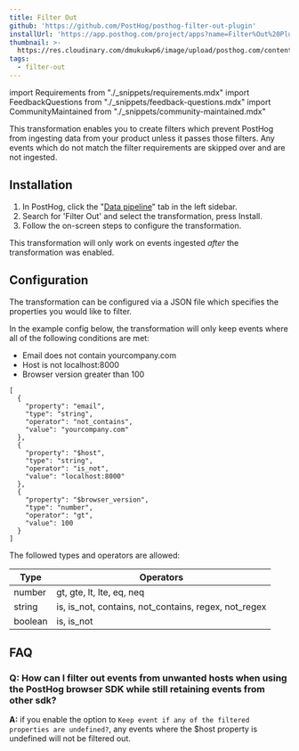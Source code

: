 ```yaml
---
title: Filter Out
github: 'https://github.com/PostHog/posthog-filter-out-plugin'
installUrl: 'https://app.posthog.com/project/apps?name=Filter%Out%20Plugin'
thumbnail: >-
  https://res.cloudinary.com/dmukukwp6/image/upload/posthog.com/contents/cdp/thumbnails/filter-out.png
tags:
  - filter-out
---
```


import Requirements from "./_snippets/requirements.mdx"
import FeedbackQuestions from "./_snippets/feedback-questions.mdx"
import CommunityMaintained from "./_snippets/community-maintained.mdx"

This transformation enables you to create filters which prevent PostHog from ingesting data from your product unless it passes those filters. Any events which do not match the filter requirements are skipped over and are not ingested. 

<Requirements />

## Installation

1. In PostHog, click the "[Data pipeline](https://us.posthog.com/pipeline)" tab in the left sidebar.
2. Search for 'Filter Out' and select the transformation, press Install.
3. Follow the on-screen steps to configure the transformation.

This transformation will only work on events ingested _after_ the transformation was enabled.

## Configuration

The transformation can be configured via a JSON file which specifies the properties you would like to filter.

In the example config below, the transformation will only keep events where all of the following conditions are met:

- Email does not contain yourcompany.com
- Host is not localhost:8000
- Browser version greater than 100

```
[
  {
    "property": "email",
    "type": "string",
    "operator": "not_contains",
    "value": "yourcompany.com"
  },
  {
    "property": "$host",
    "type": "string",
    "operator": "is_not",
    "value": "localhost:8000"
  },
  {
    "property": "$browser_version",
    "type": "number",
    "operator": "gt",
    "value": 100
  }
]
```

The followed types and operators are allowed:

| Type    | Operators                                            |
| ------- | ---------------------------------------------------- |
| number  | gt, gte, lt, lte, eq, neq                            |
| string  | is, is_not, contains, not_contains, regex, not_regex |
| boolean | is, is_not                                           |

## FAQ

### Q: How can I filter out events from unwanted hosts when using the PostHog browser SDK while still retaining events from other sdk?

**A:** if you enable the option to `Keep event if any of the filtered properties are undefined?`, any events where the $host property is undefined will not be filtered out.
<CommunityMaintained />

<FeedbackQuestions />
